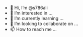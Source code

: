 - 👋 Hi, I’m @s786ali
- 👀 I’m interested in ...
- 🌱 I’m currently learning ...
- 💞️ I’m looking to collaborate on ...
- 📫 How to reach me ...

<!---
s786ali/s786ali is a ✨ special ✨ repository because its `README.md` (this file) appears on your GitHub profile.
You can click the Preview link to take a look at your changes.
--->
